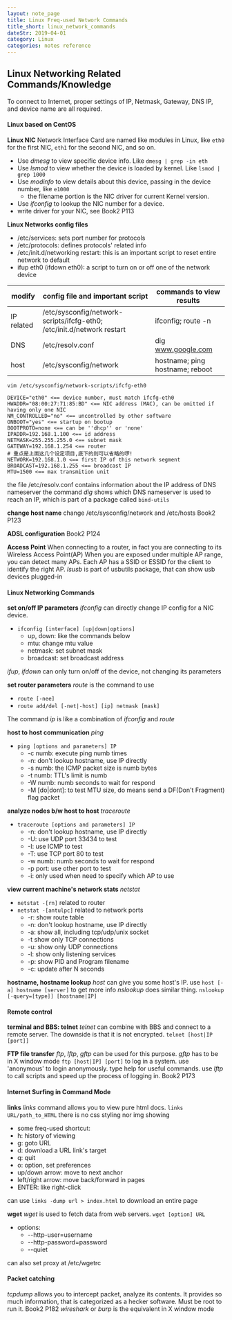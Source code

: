 ```yaml
---
layout: note_page
title: Linux Freq-used Network Commands
title_short: linux_network_commands
dateStr: 2019-04-01
category: Linux
categories: notes reference
---
```

## Linux Networking Related Commands/Knowledge

To connect to Internet, proper settings of IP, Netmask, Gateway, DNS IP, and device name are all required.

#### Linux based on CentOS

**Linux NIC**
Network Interface Card are named like modules in Linux, like `eth0` for the first NIC, `eth1` for the second NIC, and so on.
- Use *dmesg* to view specific device info. Like `dmesg | grep -in eth`
- Use *lsmod* to view whether the device is loaded by kernel. Like `lsmod | grep 1000`
- Use *modinfo* to view details about this device, passing in the device number, like `e1000`
  - the filename portion is the NIC driver for current Kernel version.
- Use *ifconfig* to lookup the NIC number for a device.
- write driver for your NIC, see Book2 P113

**Linux Networks config files**
- /etc/services: sets port number for protocols
- /etc/protocols: defines protocols' related info
- /etc/init.d/networking restart: this is an important script to reset entire network to default
- ifup eth0 (ifdown eth0): a script to turn on or off one of the network device

modify|config file and important script|commands to view results
------|--------------------------------|------------------------
IP related|/etc/sysconfig/network-scripts/ifcfg-eth0; /etc/init.d/network restart|ifconfig; route -n
DNS|/etc/resolv.conf|dig www.google.com
host|/etc/sysconfig/network|hostname; ping hostname; reboot

`vim /etc/sysconfig/network-scripts/ifcfg-eth0`
```
DEVICE="eth0" <== device number, must match ifcfg-eth0
HWADDR="08:00:27:71:85:BD" <== NIC address (MAC), can be omitted if having only one NIC
NM_CONTROLLED="no" <== uncontrolled by other software
ONBOOT="yes" <== startup on bootup
BOOTPROTO=none <== can be ''dhcp'' or 'none'
IPADDR=192.168.1.100 <== id address
NETMASK=255.255.255.0 <== subnet mask
GATEWAY=192.168.1.254 <== router
# 重点是上面这几个设定项目,底下的则可以省略的啰!
NETWORK=192.168.1.0 <== first IP of this network segment
BROADCAST=192.168.1.255 <== broadcast IP
MTU=1500 <== max transmition unit
```
the file /etc/resolv.conf contains information about the IP address of DNS nameserver
the command *dig* shows which DNS nameserver is used to reach an IP, which is part of a package called `bind-utils`

**change host name**
change /etc/sysconfig/network and /etc/hosts
Book2 P123

**ADSL configuration**
Book2 P124

**Access Point**
When connecting to a router, in fact you are connecting to its Wireless Access Point(AP)
When you are exposed under multiple AP range, you can detect many APs.
Each AP has a SSID or ESSID for the client to identify the right AP.
*lsusb* is part of usbutils package, that can show usb devices plugged-in

#### Linux Networking Commands

**set on/off IP parameters**
*ifconfig* can directly change IP config for a NIC device.
- `ifconfig [interface] [up|down|options]`
  - up, down: like the commands below
  - mtu: change mtu value
  - netmask: set subnet mask
  - broadcast: set broadcast address

*ifup*, *ifdown* can only turn on/off of the device, not changing its parameters

**set router parameters**
*route* is the command to use
- `route [-nee]`
- `route add/del [-net|-host] [ip] netmask [mask]`

The command *ip* is like a combination of *ifconfig* and *route*

**host to host communication**
*ping*
- `ping [options and parameters] IP`
  - -c numb: execute ping numb times
  - -n: don't lookup hostname, use IP directly
  - -s numb: the ICMP packet size is numb bytes
  - -t numb: TTL's limit is numb
  - -W numb: numb seconds to wait for respond
  - -M [do|dont]: to test MTU size, do means send a DF(Don't Fragment) flag packet

**analyze nodes b/w host to host**
*traceroute*
- `traceroute [options and parameters] IP`
  - -n: don't lookup hostname, use IP directly
  - -U: use UDP port 33434 to test
  - -I: use ICMP to test
  - -T: use TCP port 80 to test
  - -w numb: numb seconds to wait for respond
  - -p port: use other port to test
  - -i: only used when need to specify which AP to use

**view current machine's network stats**
*netstat*
- `netstat -[rn]` related to router
- `netstat -[antulpc]` related to network ports
  - -r: show route table
  - -n: don't lookup hostname, use IP directly
  - -a: show all, including tcp/udp/unix socket
  - -t show only TCP connections
  - -u: show only UDP connections
  - -l: show only listening services
  - -p: show PID and Program filename
  - -c: update after N seconds

**hostname, hostname lookup**
*host* can give you some host's IP. use `host [-a] hostname [server]` to get more info
*nslookup* does similar thing. `nslookup [-query=[type]] [hostname|IP]`

#### Remote control

**terminal and BBS: telnet**
*telnet* can combine with BBS and connect to a remote server. The downside is that it is not encrypted. `telnet [host|IP [port]]`

**FTP file transfer**
*ftp*, *lftp*, *gftp* can be used for this purpose. *gftp* has to be in X window mode
`ftp [host|IP] [port]` to log in a system. use 'anonymous' to login anonymously. type help for useful commands.
use *lftp* to call scripts and speed up the process of logging in. Book2 P173

#### Internet Surfing in Command Mode

**links**
*links* command allows you to view pure html docs. `links URL/path_to_HTML`
there is no css styling nor img showing
- some freq-used shortcut:
 - h: history of viewing
 - g: goto URL
 - d: download a URL link's target
 - q: quit
 - o: option, set preferences
 - up/down arrow: move to next anchor
 - left/right arrow: move back/forward in pages
 - ENTER: like right-click

can use `links -dump url > index.html` to download an entire page

**wget**
*wget* is used to fetch data from web servers. `wget [option] URL`
- options:
  - --http-user=username
  - --http-password=password
  - --quiet

can also set proxy at /etc/wgetrc

#### Packet catching

*tcpdump* allows you to intercept packet, analyze its contents. It provides so much information, that is categorized as a hecker software. Must be root to run it.
Book2 P182
*wireshark* or *burp* is the equivalent in X window mode
